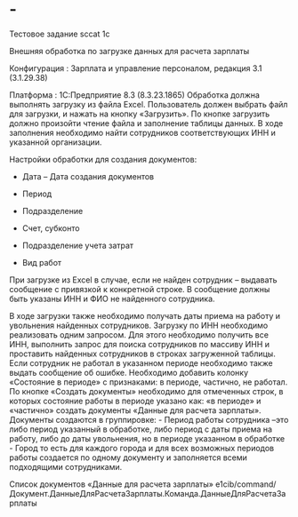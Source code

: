 # -
Тестовое задание sccat 1с

Внешняя обработка по загрузке данных для расчета зарплаты

Конфигурация : Зарплата и управление персоналом, редакция 3.1 (3.1.29.38)

Платформа : 1С:Предприятие 8.3 (8.3.23.1865) Обработка должна выполнять загрузку из файла Excel. Пользователь должен выбрать файл для загрузки, и нажать на кнопку «Загрузить». По кнопке загрузить должно произойти чтение файла и заполнение таблицы данных. В ходе заполнения необходимо найти сотрудников соответствующих ИНН и указанной организации.

Настройки обработки для создания документов:

- Дата – Дата создания документов

- Период

- Подразделение

- Счет, субконто

- Подразделение учета затрат

- Вид работ

При загрузке из Excel в случае, если не найден сотрудник – выдавать сообщение с привязкой к конкретной строке. В сообщение должны быть указаны ИНН и ФИО не найденного сотрудника.

В ходе загрузки также необходимо получать даты приема на работу и увольнения найденных сотрудников. Загрузку по ИНН необходимо реализовать одним запросом. Для этого необходимо получить все ИНН, выполнить запрос для поиска сотрудников по массиву ИНН и проставить найденных сотрудников в строках загруженной таблицы. Если сотрудник не работал в указанном периоде необходимо также выдать сообщение об ошибке. Необходимо добавить колонку «Состояние в периоде» с признаками: в периоде, частично, не работал. По кнопке «Создать документы» необходимо для отмеченных строк, в которых состояние работы в периоде указано как: «в периоде» и «частично» создать документы «Данные для расчета зарплаты». Документы создаются в группировке: - Период работы сотрудника –это либо период указанный в обработке, либо период с даты приема на работу, либо до даты увольнения, но в периоде указанном в обработке - Город то есть для каждого города и для всех возможных периодов работы создается по одному документу и заполняется всеми подходящими сотрудниками.

Список документов «Данные для расчета зарплаты» e1cib/command/Документ.ДанныеДляРасчетаЗарплаты.Команда.ДанныеДляРасчетаЗарплаты
